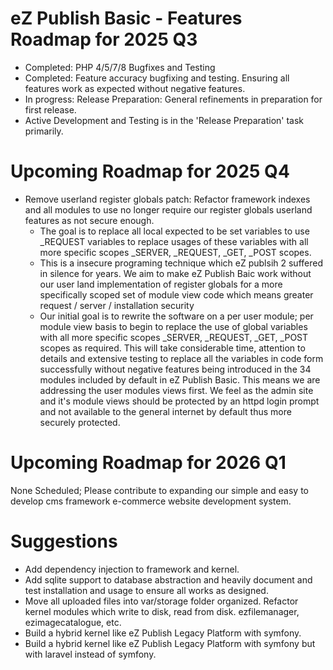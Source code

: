 # eZ Publish Basic - Features Roadmap for 2025 Q3

- Completed: PHP 4/5/7/8 Bugfixes and Testing
- Completed: Feature accuracy bugfixing and testing. Ensuring all features work as expected without negative features.
- In progress: Release Preparation: General refinements in preparation for first release.
- Active Development and Testing is in the 'Release Preparation' task primarily.

# Upcoming Roadmap for 2025 Q4

- Remove userland register globals patch: Refactor framework indexes and all modules to use no longer require our register globals userland features as not secure enough.
  - The goal is to replace all local expected to be set variables to use _REQUEST variables to replace usages of these variables with all more specific scopes _SERVER, _REQUEST, _GET, _POST scopes. 
  - This is a insecure programing technique which eZ publsih 2 suffered in silence for years. We aim to make eZ Publish Baic work without our user land implementation of register globals for a more specifically scoped set of module view code which means greater request / server / installation security
  - Our initial goal is to rewrite the software on a per user module; per module view basis to begin to replace the use of global variables with all more specific scopes _SERVER, _REQUEST, _GET, _POST scopes as required. This will take considerable time, attention to details and extensive testing to replace all the variables in code form successfully without negative features being introduced in the 34 modules included by default in eZ Publish Basic. This means we are addressing the user modules views first. We feel as the admin site and it's module views should be protected by an httpd login prompt and not available to the general internet by default thus more securely protected. 

# Upcoming Roadmap for 2026 Q1

None Scheduled; Please contribute to expanding our simple and easy to develop cms framework e-commerce website development system.

# Suggestions

- Add dependency injection to framework and kernel.
- Add sqlite support to database abstraction and heavily document and test installation and usage to ensure all works as designed.
- Move all uploaded files into var/storage folder organized. Refactor kernel modules which write to disk, read from disk. ezfilemanager, ezimagecatalogue, etc.
- Build a hybrid kernel like eZ Publish Legacy Platform with symfony.
- Build a hybrid kernel like eZ Publish Legacy Platform with symfony but with laravel instead of symfony.

